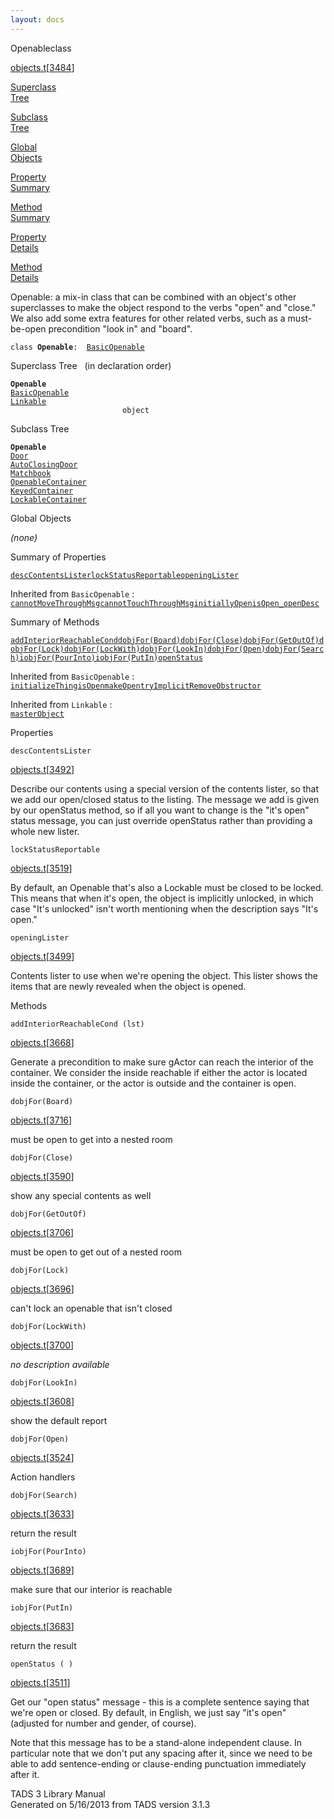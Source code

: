 ```yaml
---
layout: docs
---
```

<span class="title">Openable</span><span class="type">class</span>

[objects.t](../file/objects.t.html)\[[3484](../source/objects.t.html#3484)\]

[Superclass  
Tree](#_SuperClassTree_)

[Subclass  
Tree](#_SubClassTree_)

[Global  
Objects](#_ObjectSummary_)

[Property  
Summary](#_PropSummary_)

[Method  
Summary](#_MethodSummary_)

[Property  
Details](#_Properties_)

[Method  
Details](#_Methods_)



Openable: a mix-in class that can be combined with an object's other
superclasses to make the object respond to the verbs "open" and "close."
We also add some extra features for other related verbs, such as a
must-be-open precondition "look in" and "board".

`class `**`Openable`**` :   `[`BasicOpenable`](../object/BasicOpenable.html)



<span id="_SuperClassTree_"></span>



<span class="hdln">Superclass Tree</span>   (in declaration order)



**`Openable`**  
[`BasicOpenable`](../object/BasicOpenable.html)  
[`Linkable`](../object/Linkable.html)  
`                         object`  
<span id="_SubClassTree_"></span>



<span class="hdln">Subclass Tree</span>  



**`Openable`**  
[`Door`](../object/Door.html)  
[`AutoClosingDoor`](../object/AutoClosingDoor.html)  
[`Matchbook`](../object/Matchbook.html)  
[`OpenableContainer`](../object/OpenableContainer.html)  
[`KeyedContainer`](../object/KeyedContainer.html)  
[`LockableContainer`](../object/LockableContainer.html)  
<span id="_ObjectSummary_"></span>



<span class="hdln">Global Objects</span>  



*(none)* <span id="_PropSummary_"></span>



<span class="hdln">Summary of Properties</span>  



[`descContentsLister`](#descContentsLister)[`lockStatusReportable`](#lockStatusReportable)[`openingLister`](#openingLister)

Inherited from `BasicOpenable` :  
[`cannotMoveThroughMsg`](../object/BasicOpenable.html#cannotMoveThroughMsg)[`cannotTouchThroughMsg`](../object/BasicOpenable.html#cannotTouchThroughMsg)[`initiallyOpen`](../object/BasicOpenable.html#initiallyOpen)[`isOpen_`](../object/BasicOpenable.html#isOpen_)[`openDesc`](../object/BasicOpenable.html#openDesc)



<span id="_MethodSummary_"></span>



<span class="hdln">Summary of Methods</span>  



[`addInteriorReachableCond`](#addInteriorReachableCond)[`dobjFor(Board)`](#dobjFor(Board))[`dobjFor(Close)`](#dobjFor(Close))[`dobjFor(GetOutOf)`](#dobjFor(GetOutOf))[`dobjFor(Lock)`](#dobjFor(Lock))[`dobjFor(LockWith)`](#dobjFor(LockWith))[`dobjFor(LookIn)`](#dobjFor(LookIn))[`dobjFor(Open)`](#dobjFor(Open))[`dobjFor(Search)`](#dobjFor(Search))[`iobjFor(PourInto)`](#iobjFor(PourInto))[`iobjFor(PutIn)`](#iobjFor(PutIn))[`openStatus`](#openStatus)

Inherited from `BasicOpenable` :  
[`initializeThing`](../object/BasicOpenable.html#initializeThing)[`isOpen`](../object/BasicOpenable.html#isOpen)[`makeOpen`](../object/BasicOpenable.html#makeOpen)[`tryImplicitRemoveObstructor`](../object/BasicOpenable.html#tryImplicitRemoveObstructor)

Inherited from `Linkable` :  
[`masterObject`](../object/Linkable.html#masterObject)

<span id="_Properties_"></span>



<span class="hdln">Properties</span>  



<span id="descContentsLister"></span>

`descContentsLister`

[objects.t](../file/objects.t.html)\[[3492](../source/objects.t.html#3492)\]



Describe our contents using a special version of the contents lister, so
that we add our open/closed status to the listing. The message we add is
given by our openStatus method, so if all you want to change is the
"it's open" status message, you can just override openStatus rather than
providing a whole new lister.



<span id="lockStatusReportable"></span>

`lockStatusReportable`

[objects.t](../file/objects.t.html)\[[3519](../source/objects.t.html#3519)\]



By default, an Openable that's also a Lockable must be closed to be
locked. This means that when it's open, the object is implicitly
unlocked, in which case "It's unlocked" isn't worth mentioning when the
description says "It's open."



<span id="openingLister"></span>

`openingLister`

[objects.t](../file/objects.t.html)\[[3499](../source/objects.t.html#3499)\]



Contents lister to use when we're opening the object. This lister shows
the items that are newly revealed when the object is opened.



<span id="_Methods_"></span>



<span class="hdln">Methods</span>  



<span id="addInteriorReachableCond"></span>

`addInteriorReachableCond (lst)`

[objects.t](../file/objects.t.html)\[[3668](../source/objects.t.html#3668)\]



Generate a precondition to make sure gActor can reach the interior of
the container. We consider the inside reachable if either the actor is
located inside the container, or the actor is outside and the container
is open.



<span id="dobjFor(Board)"></span>

`dobjFor(Board)`

[objects.t](../file/objects.t.html)\[[3716](../source/objects.t.html#3716)\]



must be open to get into a nested room



<span id="dobjFor(Close)"></span>

`dobjFor(Close)`

[objects.t](../file/objects.t.html)\[[3590](../source/objects.t.html#3590)\]



show any special contents as well



<span id="dobjFor(GetOutOf)"></span>

`dobjFor(GetOutOf)`

[objects.t](../file/objects.t.html)\[[3706](../source/objects.t.html#3706)\]



must be open to get out of a nested room



<span id="dobjFor(Lock)"></span>

`dobjFor(Lock)`

[objects.t](../file/objects.t.html)\[[3696](../source/objects.t.html#3696)\]



can't lock an openable that isn't closed



<span id="dobjFor(LockWith)"></span>

`dobjFor(LockWith)`

[objects.t](../file/objects.t.html)\[[3700](../source/objects.t.html#3700)\]



*no description available*



<span id="dobjFor(LookIn)"></span>

`dobjFor(LookIn)`

[objects.t](../file/objects.t.html)\[[3608](../source/objects.t.html#3608)\]



show the default report



<span id="dobjFor(Open)"></span>

`dobjFor(Open)`

[objects.t](../file/objects.t.html)\[[3524](../source/objects.t.html#3524)\]



Action handlers



<span id="dobjFor(Search)"></span>

`dobjFor(Search)`

[objects.t](../file/objects.t.html)\[[3633](../source/objects.t.html#3633)\]



return the result



<span id="iobjFor(PourInto)"></span>

`iobjFor(PourInto)`

[objects.t](../file/objects.t.html)\[[3689](../source/objects.t.html#3689)\]



make sure that our interior is reachable



<span id="iobjFor(PutIn)"></span>

`iobjFor(PutIn)`

[objects.t](../file/objects.t.html)\[[3683](../source/objects.t.html#3683)\]



return the result



<span id="openStatus"></span>

`openStatus ( )`

[objects.t](../file/objects.t.html)\[[3511](../source/objects.t.html#3511)\]



Get our "open status" message - this is a complete sentence saying that
we're open or closed. By default, in English, we just say "it's open"
(adjusted for number and gender, of course).

Note that this message has to be a stand-alone independent clause. In
particular note that we don't put any spacing after it, since we need to
be able to add sentence-ending or clause-ending punctuation immediately
after it.





TADS 3 Library Manual  
Generated on 5/16/2013 from TADS version 3.1.3


